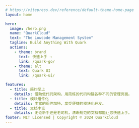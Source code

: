 ```yaml
---
# https://vitepress.dev/reference/default-theme-home-page
layout: home

hero:
  image: /hero.png
  name: "QuarkCloud"
  text: "The Lowcode Management System"
  tagline: Build Anything With Quark
  actions:
    - theme: brand
      text: 快速上手 →
      link: /quark-go/
    - theme: alt
      text: Quark UI
      link: /quark-ui/

features:
  - title: 简约至上
    details: 借助低代码架构，用简练的代码构建各种不同的管理页面。
  - title: 模块组件化
    details: 丰富的组件加持，享受便捷的模块化开发。
  - title: 文档丰富
    details: 无论新手还是老司机，清晰规范的文档都能让您快速上手。
footer: MIT Licensed | Copyright © 2024 QuarkCloud
---
```


